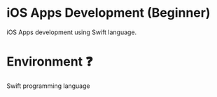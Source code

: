 # iOS Apps Development (Beginner)
iOS Apps development using Swift language.

# Environment :question:
Swift programming language